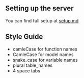 ## Setting up the server
You can find full setup at [setup.md](setup.md)

## Style Guide
* camleCase for function names
* CamleCase for model names
* snake_case for variable names
* plural table_names
* 4 space tabs
